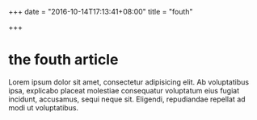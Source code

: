 +++
date = "2016-10-14T17:13:41+08:00"
title = "fouth"

+++

# the fouth article

Lorem ipsum dolor sit amet, consectetur adipisicing elit. Ab voluptatibus ipsa, explicabo placeat molestiae consequatur voluptatum eius fugiat incidunt, accusamus, sequi neque sit. Eligendi, repudiandae repellat ad modi ut voluptatibus.
